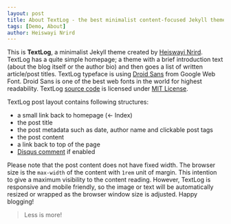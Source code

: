 ```yaml
---
layout: post
title: About TextLog - the best minimalist content-focused Jekyll theme
tags: [Demo, About]
author: Heiswayi Nrird
---
```


This is **TextLog**, a minimalist Jekyll theme created by [Heiswayi Nrird](http://heiswayi.github.io). TextLog has a quite simple homepage; a theme with a brief introduction text (about the blog itself or the author bio) and then goes a list of written article/post titles. TextLog typeface is using [Droid Sans](https://fonts.google.com/specimen/Droid+Sans) from Google Web Font. Droid Sans is one of the best web fonts in the world for highest readability. TextLog [source code](http://github.com/heiswayi/textlog) is licensed under [MIT License](http://heiswayi.github.io/mit-license).

TextLog post layout contains following structures:

- a small link back to homepage (&larr; Index)
- the post title
- the post metadata such as date, author name and clickable post tags
- the post content
- a link back to top of the page
- [Disqus comment](https://disqus.com/) if enabled

Please note that the post content does not have fixed width. The browser size is the `max-width` of the content with `1rem` unit of margin. This intention to give a maximum visibility to the content reading. However, TextLog is responsive and mobile friendly, so the image or text will be automatically resized or wrapped as the browser window size is adjusted. Happy blogging!

> Less is more!
